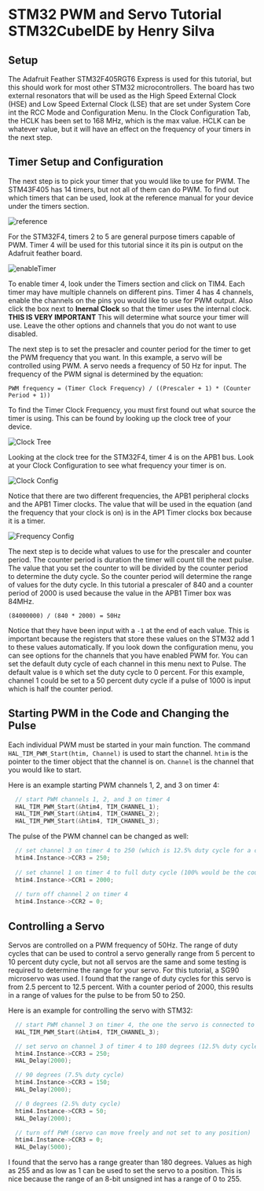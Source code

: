 # STM32 PWM and Servo Tutorial STM32CubeIDE by Henry Silva

## Setup

The Adafruit Feather STM32F405RGT6 Express is used for this tutorial, but this should work for most other STM32 microcontrollers.
The board has two external resonators that will be used as the High Speed External Clock (HSE) and Low Speed External Clock (LSE) that are set under System Core int the RCC Mode and Configuration Menu.
In the Clock Configuration Tab, the HCLK has been set to 168 MHz, which is the max value.
HCLK can be whatever value, but it will have an effect on the frequency of your timers in the next step.

## Timer Setup and Configuration

The next step is to pick your timer that you would like to use for PWM.
The STM43F405 has 14 timers, but not all of them can do PWM.
To find out which timers that can be used, look at the reference manual for your device under the timers section.

![reference](./src/ref.JPG)

For the STM32F4, timers 2 to 5 are general purpose timers capable of PWM.
Timer 4 will be used for this tutorial since it its pin is output on the Adafruit feather board.

![enableTimer](./src/step1.JPG)

To enable timer 4, look under the Timers section and click on TIM4.
Each timer may have multiple channels on different pins.
Timer 4 has 4 channels, enable the channels on the pins you would like to use for PWM output.
Also click the box next to **Inernal Clock** so that the timer uses the internal clock. **THIS IS VERY IMPORTANT**
This will determine what source your timer will use.
Leave the other options and channels that you do not want to use disabled.

The next step is to set the presacler and counter period for the timer to get the PWM frequency that you want.
In this example, a servo will be controlled using PWM.
A servo needs a frequency of 50 Hz for input.
The frequency of the PWM signal is determined by the equation:

`PWM frequency = (Timer Clock Frequency) / ((Prescaler + 1) * (Counter Period + 1))`

To find the Timer Clock Frequency, you must first found out what source the timer is using.
This can be found by looking up the clock tree of your device.

![Clock Tree](./src/clocktree.JPG)

Looking at the clock tree for the STM32F4, timer 4 is on the APB1 bus.
Look at your Clock Configuration to see what frequency your timer is on.

![Clock Config](./src/clock.JPG)

Notice that there are two different frequencies, the APB1 peripheral clocks and the APB1 Timer clocks.
The value that will be used in the equation (and the frequency that your clock is on) is in the AP1 Timer clocks box because it is a timer.

![Frequency Config](./src/step2.JPG)

The next step is to decide what values to use for the prescaler and counter period.
The counter period is duration the timer will count till the next pulse.
The value that you set the counter to will be divided by the counter period to determine the duty cycle.
So the counter period will determine the range of values for the duty cycle.
In this tutorial a prescaler of 840 and a counter period of 2000 is used because the value in the APB1 Timer box was 84MHz.

`(84000000) / (840 * 2000) = 50Hz`

Notice that they have been input with a `-1` at the end of each value.
This is important because the registers that store these values on the STM32 add 1 to these values automatically.
If you look down the configuration menu, you can see options for the channels that you have enabled PWM for.
You can set the default duty cycle of each channel in this menu next to Pulse.
The default value is `0` which set the duty cycle to 0 percent.
For this example, channel 1 could be set to a 50 percent duty cycle if a pulse of 1000 is input which is half the counter period.

## Starting PWM in the Code and Changing the Pulse

Each individual PWM must be started in your main function.
The command `HAL_TIM_PWM_Start(htim, Channel)` is used to start the channel.
`htim` is the pointer to the timer object that the channel is on.
`Channel` is the channel that you would like to start.

Here is an example starting PWM channels 1, 2, and 3 on timer 4:

```c
  // start PWM channels 1, 2, and 3 on timer 4
  HAL_TIM_PWM_Start(&htim4, TIM_CHANNEL_1);
  HAL_TIM_PWM_Start(&htim4, TIM_CHANNEL_2);
  HAL_TIM_PWM_Start(&htim4, TIM_CHANNEL_3);
```

The pulse of the PWM channel can be changed as well:

```c
  // set channel 3 on timer 4 to 250 (which is 12.5% duty cycle for a counter period of 2000)
  htim4.Instance->CCR3 = 250;
  
  // set channel 1 on timer 4 to full duty cycle (100% would be the counter period of 2000)
  htim4.Instance->CCR1 = 2000;
  
  // turn off channel 2 on timer 4
  htim4.Instance->CCR2 = 0;
```

## Controlling a Servo

Servos are controlled on a PWM frequency of 50Hz.
The range of duty cycles that can be used to control a servo generally range from 5 percent to 10 percent duty cycle, but not all servos are the same and some testing is required to determine the range for your servo.
For this tutorial, a SG90 microservo was used.
I found that the range of duty cycles for this servo is from 2.5 percent to 12.5 percent.
With a counter period of 2000, this results in a range of values for the pulse to be from 50 to 250.

Here is an example for controlling the servo with STM32:

```c
  // start PWM channel 3 on timer 4, the one the servo is connected to
  HAL_TIM_PWM_Start(&htim4, TIM_CHANNEL_3);

  // set servo on channel 3 of timer 4 to 180 degrees (12.5% duty cycle) and wait 2 seconds
  htim4.Instance->CCR3 = 250;
  HAL_Delay(2000);

  // 90 degrees (7.5% duty cycle)
  htim4.Instance->CCR3 = 150;
  HAL_Delay(2000);

  // 0 degrees (2.5% duty cycle)
  htim4.Instance->CCR3 = 50;
  HAL_Delay(2000);

  // turn off PWM (servo can move freely and not set to any position)
  htim4.Instance->CCR3 = 0;
  HAL_Delay(5000);
```

I found that the servo has a range greater than 180 degrees. Values as high as 255 and as low as 1 can be used to set the servo to a position. This is nice because the range of an 8-bit unsigned int has a range of 0 to 255.
